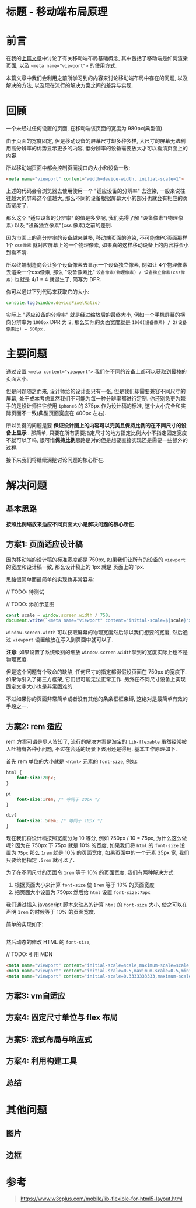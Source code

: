 # 标题 - 移动端布局原理

# 前言

在我的[上篇文章](https://segmentfault.com/a/1190000020672995#articleHeader2)中讨论了有关移动端布局基础概念, 其中包括了移动端是如何渲染页面, 以及 `<meta name="viewport">` 的使用方式.

本篇文章中我们会利用之前所学习到的内容来讨论移动端布局中存在的问题, 以及解决的方法, 以及现在流行的解决方案之间的差异与实现.

# 回顾

一个未经过任何设置的页面, 在移动端该页面的宽度为 980px(典型值).

由于页面的宽度固定, 但是移动设备的屏幕尺寸却多种多样, 大尺寸的屏幕无法利用高分辨率的优势显示更多的内容, 低分辨率的设备需要放大才可以看清页面上的内容.

所以移动端页面中都会控制页面视口的大小和设备一致:

```html
<meta name="viewport" content="width=device-width, initial-scale=1">
```

上述的代码会令浏览器去使用使用一个 "适应设备的分辨率" 去渲染, 一般来说往往越大的屏幕这个值越大, 那么不同的设备根据屏幕大小的部分也就会有相应的页面宽度了.

那么这个 "适应设备的分辨率" 的值是多少呢, 我们先得了解 "设备像素"(物理像素) 以及 "设备独立像素"(css 像素)之前的差别.

因为市面上的高分辨率的设备越来越多, 移动端页面的渲染, 不可能像PC页面那样 1个 `css像素` 就对应屏幕上的一个物理像素, 如果真的这样移动设备上的内容将会小到看不清.

所以终端制造商会让多个设备像素去显示一个设备独立像素, 例如让 4个物理像素 去渲染一个css像素, 那么 "设备像素比" `设备像素(物理像素) / 设备独立像素(css像素)` 也就是 4/1 = 4 就诞生了, 简写为 DPR.

你可以通过下列代码来获取它的大小:

```javascript
console.log(window.devicePixelRatio)
```

实际上 "适应设备的分辨率" 就是经过缩放后的最终大小, 例如一个手机屏幕的横向分辨率为 `1000px` DPR 为 2, 那么实际的页面宽度就是 `1000(设备像素) / 2(设备像素比) = 500px` .

# 主要问题

通过设置 `<meta content="viewport">` 我们在不同的设备上都可以获取到最棒的页面大小.

但是问题随之而来, 设计师给的设计图只有一张, 但是我们却需要兼容不同尺寸的屏幕, 处于成本考虑显然我们不可能为每一种分辨率都进行定制. 你还别急更为棘手的是设计师往往使用 `iphone6` 的 375px 作为设计稿的标准, 这个大小完全和实际页面不一致(典型页面宽度在 400px 左右).

所以关键的问题是要 **保证设计图上的内容可以完美且保持比例的在不同尺寸的设备上显示** . 那简单, 只要在所有需要指定尺寸的地方指定比例大小不指定固定宽度不就可以了吗, 很可惜**保持比例**思路是对的但是想要直接实现还是需要一些额外的过程.

接下来我们将继续深挖讨论问题的核心所在.

# 解决问题

## 基本思路

**按照比例缩放来适应不同页面大小是解决问题的核心所在**.

## 方案1: 页面适应设计稿

因为移动端的设计稿的标准宽度都是 750px, 如果我们让所有的设备的 `viewport` 的宽度和设计稿一致, 那么设计稿上的 1px 就是 页面上的 1px.

思路很简单而最简单的实现也非常容易:

// TODO: 待测试

// TODO: 添加示意图

```javascript
const scale = window.screen.width / 750;
document.write(`<meta name="viewport" content="initial-scale=${scale}">`)
```

`window.screen.width` 可以获取屏幕的物理宽度然后除以我们想要的宽度, 然后通过 `viewport` 设置缩放在写入到页面中就可以了.

**注意**: 如果设置了系统级别的缩放  `window.screen.width`拿到的宽度实际上也不是物理宽度.

但是这个问题有个致命的缺陷, 任何尺寸的指定都得假设页面在 750px 的宽度下. 如果你引入了第三方框架, 它们很可能无法正常工作. 另外在不同尺寸设备上实现固定文字大小也是非常困难的.

不过如果你的页面非常简单或者没有其他的条条框框束缚, 这绝对是最简单有效的手段之一.

## 方案2: rem 适应

rem 方案可谓是尽人皆知了, 流行的解决方案是淘宝的 `lib-flexable` 虽然经常被人吐槽有各种小问题, 不过在合适的场景下该用还是得用, 基本工作原理如下.

首先 rem 单位的大小就是 `<html>` 元素的 `font-size`, 例如:

```css
html {
    font-size:20px;
}

p{
    font-size:1rem; /* 等同于 20px */
}

div{
    font-size:.5rem; /* 等同于 10px */
}
```

现在我们将设计稿按照宽度分为 10 等分, 例如 750px / 10  = 75px, 为什么这么做呢? 因为在 750px 下 75px 就是 10% 的宽度, 如果我们将 `html` 的 `font-size` 设置为 `75px` 那么 `1rem` 就是 10% 的页面宽度, 如果页面中的一个元素 35px 宽, 我们只要给他指定 `.5rem` 就可以了.

为了在不同尺寸的页面令 `1rem` 等于 10% 的页面宽度, 我们有两种解决方式:

1. 根据页面大小来计算 `font-size` 使 `1rem` 等于 10% 的页面宽度
2. 把页面大小设置为 750px 然后给 `html` 设置 `font-size:75px`



我们通过插入 javascript 脚本来动态的计算 `html` 的 `font-size` 大小, 使之可以在声明 `1rem` 的时候等于 10% 的页面宽度.

简单的实现如下:

```

```

 

然后动态的修改 HTML 的 `font-size`, 



// TODO: 引用 MDN

```html
<meta name="viewport" content="initial-scale=scale,maximum-scale=scale,minimum-scale=scale,user-scalable=no">
<meta name="viewport" content="initial-scale=0.5,maximum-scale=0.5,minimum-scale=0.5,user-scalable=no">
<meta name="viewport" content="initial-scale=0.3333333333,maximum-scale=0.3333333333,minimum-scale=0.3333333333,user-scalable=no">
```



## 方案3: vm自适应

## 方案4: 固定尺寸单位与 flex 布局

## 方案5: 流式布局与响应式

## 方案4: 利用构建工具

## 总结

# 其他问题

## 图片

## 边框

# 参考

> https://www.w3cplus.com/mobile/lib-flexible-for-html5-layout.html